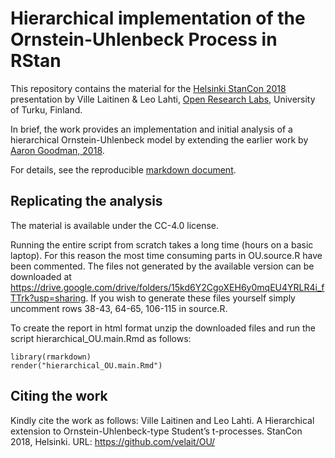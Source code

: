 # Hierarchical implementation of the Ornstein-Uhlenbeck Process in RStan

This repository contains the material for the [Helsinki StanCon 2018](http://mc-stan.org/events/stancon2018Helsinki/) presentation by Ville Laitinen & Leo Lahti, [Open Research Labs](http://openresearchlabs.github.io), University of Turku, Finland.

In brief, the work provides an implementation and initial analysis of a hierarchical Ornstein-Uhlenbeck model by extending the earlier work by [Aaron Goodman, 2018](https://github.com/stan-dev/stancon_talks/tree/master/2018/Contributed-Talks/05_goodman).

For details, see the reproducible [markdown document](https://github.com/velait/OU/blob/master/hierarchical_OU.main.html).


## Replicating the analysis

The material is available under the CC-4.0 license.

Running the entire script from scratch takes a long time (hours on a basic laptop). For this reason the most time consuming parts in OU.source.R have been
commented. The files not generated by the available version can be downloaded at https://drive.google.com/drive/folders/15kd6Y2CgoXEH6y0mqEU4YRLR4i_fTTrk?usp=sharing. If you wish to generate these files yourself
simply uncomment rows 38-43, 64-65, 106-115 in source.R.

To create the report in html format unzip the downloaded files and run the script hierarchical_OU.main.Rmd as follows:

```
library(rmarkdown)
render("hierarchical_OU.main.Rmd")
```


## Citing the work

Kindly cite the work as follows: Ville Laitinen and Leo Lahti. A
Hierarchical extension to Ornstein-Uhlenbeck-type Student’s
t-processes. StanCon 2018, Helsinki. URL:
https://github.com/velait/OU/